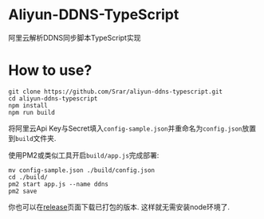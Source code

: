 # Aliyun-DDNS-TypeScript
阿里云解析DDNS同步脚本TypeScript实现

# How to use?
```shell
git clone https://github.com/Srar/aliyun-ddns-typescript.git
cd aliyun-ddns-typescript
npm install
npm run build
```
将阿里云Api Key与Secret填入`config-sample.json`并重命名为`config.json`放置到`build`文件夹.

使用PM2或类似工具开启`build/app.js`完成部署:
```
mv config-sample.json ./build/config.json
cd ./build/
pm2 start app.js --name ddns
pm2 save
```

你也可以在[release](https://github.com/Srar/aliyun-ddns-typescript/releases)页面下载已打包的版本. 这样就无需安装node环境了.